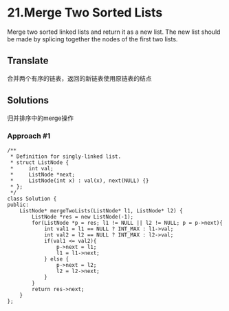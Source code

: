 # 21.Merge Two Sorted Lists #

Merge two sorted linked lists and return it as a new list. The new list should be made by splicing together the nodes of the first two lists.

## Translate ##

合并两个有序的链表，返回的新链表使用原链表的结点

## Solutions ##

归并排序中的merge操作

### Approach #1 ###

	/**
	 * Definition for singly-linked list.
	 * struct ListNode {
	 *     int val;
	 *     ListNode *next;
	 *     ListNode(int x) : val(x), next(NULL) {}
	 * };
	 */
	class Solution {
	public:
	    ListNode* mergeTwoLists(ListNode* l1, ListNode* l2) {
	        ListNode *res = new ListNode(-1);
	        for(ListNode *p = res; l1 != NULL || l2 != NULL; p = p->next){
	            int val1 = l1 == NULL ? INT_MAX : l1->val;
	            int val2 = l2 == NULL ? INT_MAX : l2->val;
	            if(val1 <= val2){
	                p->next = l1;
	                l1 = l1->next;
	            } else {
	                p->next = l2;
	                l2 = l2->next;
	            }
	        }
	        return res->next;
	    }
	};